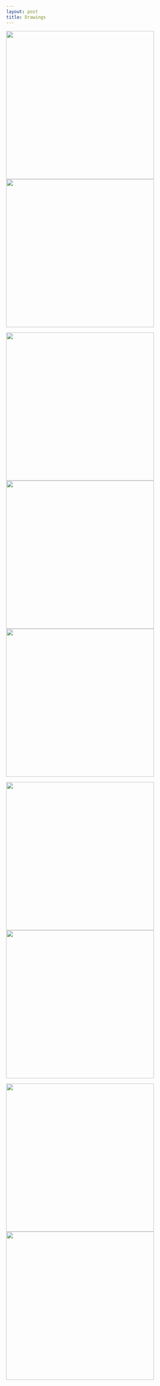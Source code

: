 ```yaml
---
layout: post
title: Drawings
---
```


<img src="https://flyinggiraffe.github.io/images/draw_falling.png" height="400">  <img src="https://flyinggiraffe.github.io/images/draw_summer.PNG" height="400">

<img src="https://flyinggiraffe.github.io/images/draw_gray.PNG" height="400">  <img src="https://flyinggiraffe.github.io/images/draw_october.PNG" height="400">  <img src="https://flyinggiraffe.github.io/images/draw_winter.PNG" height="400">

<img src="https://flyinggiraffe.github.io/images/photo_boston.jpg" height="400">  <img src="https://flyinggiraffe.github.io/images/draw_boston.png" height="400">

<img src="https://flyinggiraffe.github.io/images/photo_sweden.jpg" height="400">  <img src="https://flyinggiraffe.github.io/images/draw_sweden.PNG" height="400">
